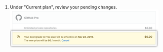 1. Under "Current plan", review your pending changes.
  ![Subscriptions section of billing settings listing any pending subscription changes](/assets/images/help/billing/review-pending-subscription-changes.png)
